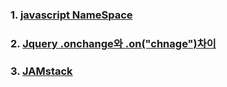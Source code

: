 ### 1. [javascript NameSpace](https://github.com/ckdqja135/Typescript-restful-starter/blob/master/mdfile/2020-07-08/javascript%20NameSpace.md)
### 2. [Jquery .onchange와 .on("chnage")차이](https://github.com/ckdqja135/Typescript-restful-starter/blob/master/mdfile/2020-07-08/%5BjQuery%5D%EB%8F%99%EC%A0%81%20%ED%83%9C%EA%B7%B8%EC%97%90%20%EC%9D%B4%EB%B2%A4%ED%8A%B8%20%EB%B0%94%EC%9D%B8%EB%94%A9%ED%95%98%EA%B8%B0.md)
### 3. [JAMstack]()
